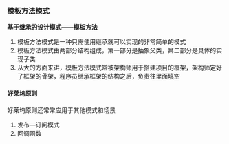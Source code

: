### 模板方法模式

**基于继承的设计模式——模板方法**

1. 模板方法模式是一种只需使用继承就可以实现的非常简单的模式
2. 模板方法模式由两部分结构组成，第一部分是抽象父类，第二部分是具体的实现子类
3. 从大的方面来讲，模板方法模式常被架构师用于搭建项目的框架，架构师定好了框架的骨架，程序员继承框架的结构之后，负责往里面填空


#### 好莱坞原则
好莱坞原则还常常应用于其他模式和场景
1. 发布—订阅模式
2. 回调函数